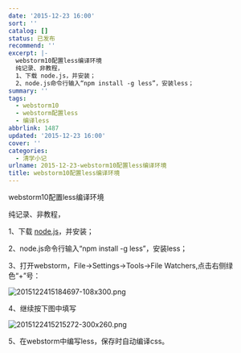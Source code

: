 ```yaml
---
date: '2015-12-23 16:00'
sort: ''
catalog: []
status: 已发布
recommend: ''
excerpt: |-
  webstorm10配置less编译环境
  纯记录、非教程，
  1、下载 node.js，并安装；
  2、node.js命令行输入“npm install -g less”，安装less；
summary: ''
tags:
  - webstorm10
  - webstorm配置less
  - 编译less
abbrlink: 1487
updated: '2015-12-23 16:00'
cover: ''
categories:
  - 清学小记
urlname: 2015-12-23-webstorm10配置less编译环境
title: webstorm10配置less编译环境
---
```


webstorm10配置less编译环境


纯记录、非教程，


1、下载 [node.js](https://nodejs.org/en/)，并安装；


2、node.js命令行输入“npm install -g less”，安装less；


3、打开webstorm，File→Settings→Tools→File Watchers,点击右侧绿色“+”号：


![2015122415184697-108x300.png](http://image.bmqy.net/uploads/2015/12/2015122415184697-108x300.png)


4、继续按下图中填写


![2015122415215272-300x260.png](http://image.bmqy.net/uploads/2015/12/2015122415215272-300x260.png)


5、在webstorm中编写less，保存时自动编译css。

